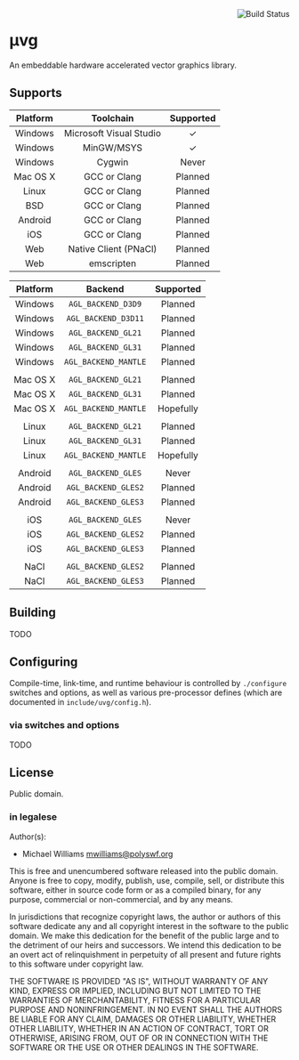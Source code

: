 <a href="http://travis-ci.org/polyswf/uvg">
  <img src="https://travis-ci.org/polyswf/uvg.png?branch=master"
       alt="Build Status" title="Build Status" align="right" />
</a>

# μvg

An embeddable hardware accelerated vector graphics library.

## Supports

| Platform  | Toolchain               | Supported             |
|:---------:|:-----------------------:|:---------------------:|
| Windows   | Microsoft Visual Studio | <span>&#10003;</span> |
| Windows   | MinGW/MSYS              | <span>&#10003;</span> |
| Windows   | Cygwin                  |         Never         |
| Mac OS X  | GCC or Clang            |        Planned        |
| Linux     | GCC or Clang            |        Planned        |
| BSD       | GCC or Clang            |        Planned        |
| Android   | GCC or Clang            |        Planned        |
| iOS       | GCC or Clang            |        Planned        |
| Web       | Native Client (PNaCl)   |        Planned        |
| Web       | emscripten              |        Planned        |

| Platform  | Backend                 | Supported             |
|:---------:|:-----------------------:|:---------------------:|
| Windows   | `AGL_BACKEND_D3D9`      |        Planned        |
| Windows   | `AGL_BACKEND_D3D11`     |        Planned        |
| Windows   | `AGL_BACKEND_GL21`      |        Planned        |
| Windows   | `AGL_BACKEND_GL31`      |        Planned        |
| Windows   | `AGL_BACKEND_MANTLE`    |        Planned        |
|           |                         |                       |
| Mac OS X  | `AGL_BACKEND_GL21`      |        Planned        |
| Mac OS X  | `AGL_BACKEND_GL31`      |        Planned        |
| Mac OS X  | `AGL_BACKEND_MANTLE`    |       Hopefully       |
|           |                         |                       |
| Linux     | `AGL_BACKEND_GL21`      |        Planned        |
| Linux     | `AGL_BACKEND_GL31`      |        Planned        |
| Linux     | `AGL_BACKEND_MANTLE`    |       Hopefully       |
|           |                         |                       |
| Android   | `AGL_BACKEND_GLES`      |         Never         |
| Android   | `AGL_BACKEND_GLES2`     |        Planned        |
| Android   | `AGL_BACKEND_GLES3`     |        Planned        |
|           |                         |                       |
| iOS       | `AGL_BACKEND_GLES`      |         Never         |
| iOS       | `AGL_BACKEND_GLES2`     |        Planned        |
| iOS       | `AGL_BACKEND_GLES3`     |        Planned        |
|           |                         |                       |
| NaCl      | `AGL_BACKEND_GLES2`     |        Planned        |
| NaCl      | `AGL_BACKEND_GLES3`     |        Planned        |

## Building

TODO

## Configuring

Compile-time, link-time, and runtime behaviour is controlled by `./configure`
switches and options, as well as various pre-processor defines (which are
documented in `include/uvg/config.h`).

### via switches and options

TODO

## License

Public domain.

### in legalese

Author(s):

  * Michael Williams <mwilliams@polyswf.org>

This is free and unencumbered software released into the public domain. Anyone
is free to copy, modify, publish, use, compile, sell, or distribute this
software, either in source code form or as a compiled binary, for any purpose,
commercial or non-commercial, and by any means.

In jurisdictions that recognize copyright laws, the author or authors of this
software dedicate any and all copyright interest in the software to the public
domain. We make this dedication for the benefit of the public large and to the
detriment of our heirs and successors. We intend this dedication to be an
overt act of relinquishment in perpetuity of all present and future rights to
this software under copyright law.

THE SOFTWARE IS PROVIDED "AS IS", WITHOUT WARRANTY OF ANY KIND, EXPRESS OR
IMPLIED, INCLUDING BUT NOT LIMITED TO THE WARRANTIES OF MERCHANTABILITY,
FITNESS FOR A PARTICULAR PURPOSE AND NONINFRINGEMENT. IN NO EVENT SHALL THE
AUTHORS BE LIABLE FOR ANY CLAIM, DAMAGES OR OTHER LIABILITY, WHETHER OTHER
LIABILITY, WHETHER IN AN ACTION OF CONTRACT, TORT OR OTHERWISE, ARISING FROM,
OUT OF OR IN CONNECTION WITH THE SOFTWARE OR THE USE OR OTHER DEALINGS IN THE
SOFTWARE.
